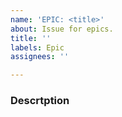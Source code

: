 ```yaml
---
name: 'EPIC: <title>'
about: Issue for epics.
title: ''
labels: Epic
assignees: ''

---
```


### Descrtption
